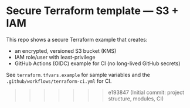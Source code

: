 # Secure Terraform template — S3 + IAM

This repo shows a secure Terraform example that creates:
- an encrypted, versioned S3 bucket (KMS)
- IAM role/user with least-privilege
- GitHub Actions (OIDC) example for CI (no long-lived GitHub secrets)

See `terraform.tfvars.example` for sample variables and the `.github/workflows/terraform-ci.yml` for CI.
>>>>>>> e193847 (Initial commit: project structure, modules, CI)
